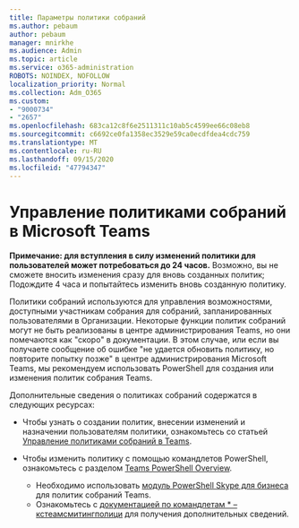 ```yaml
---
title: Параметры политики собраний
ms.author: pebaum
author: pebaum
manager: mnirkhe
ms.audience: Admin
ms.topic: article
ms.service: o365-administration
ROBOTS: NOINDEX, NOFOLLOW
localization_priority: Normal
ms.collection: Adm_O365
ms.custom:
- "9000734"
- "2657"
ms.openlocfilehash: 683ca12c8f6e2511311c10ab5c4599ee66c08eb8
ms.sourcegitcommit: c6692ce0fa1358ec3529e59ca0ecdfdea4cdc759
ms.translationtype: MT
ms.contentlocale: ru-RU
ms.lasthandoff: 09/15/2020
ms.locfileid: "47794347"
---
```

# <a name="manage-meeting-policies-in-microsoft-teams"></a>Управление политиками собраний в Microsoft Teams

**Примечание: для вступления в силу изменений политики для пользователей может потребоваться до 24 часов.** Возможно, вы не сможете вносить изменения сразу для вновь созданных политик; Подождите 4 часа и попытайтесь изменить вновь созданную политику.

Политики собраний используются для управления возможностями, доступными участникам собрания для собраний, запланированных пользователями в Организации. Некоторые функции политик собраний могут не быть реализованы в центре администрирования Teams, но они помечаются как "скоро" в документации. В этом случае, или если вы получаете сообщение об ошибке "не удается обновить политику, но повторите попытку позже" в центре администрирования Microsoft Teams, мы рекомендуем использовать PowerShell для создания или изменения политик собрания Teams. 

Дополнительные сведения о политиках собраний содержатся в следующих ресурсах:

- Чтобы узнать о создании политик, внесении изменений и назначении пользователям политики, ознакомьтесь со статьей [Управление политиками собраний в Teams](https://docs.microsoft.com/microsoftteams/meeting-policies-in-teams).

- Чтобы изменить политику с помощью командлетов PowerShell, ознакомьтесь с разделом [Teams PowerShell Overview](https://docs.microsoft.com/microsoftteams/teams-powershell-overview). 
    - Необходимо использовать [модуль PowerShell Skype для бизнеса](https://www.microsoft.com/download/details.aspx?id=39366) для политик собраний Teams. 
    - Ознакомьтесь с [документацией по командлетам * – кстеамсмитингполици](https://docs.microsoft.com/search/?search=CsTeamsMeetingPolicy&view=skype-ps) для получения дополнительных сведений.

